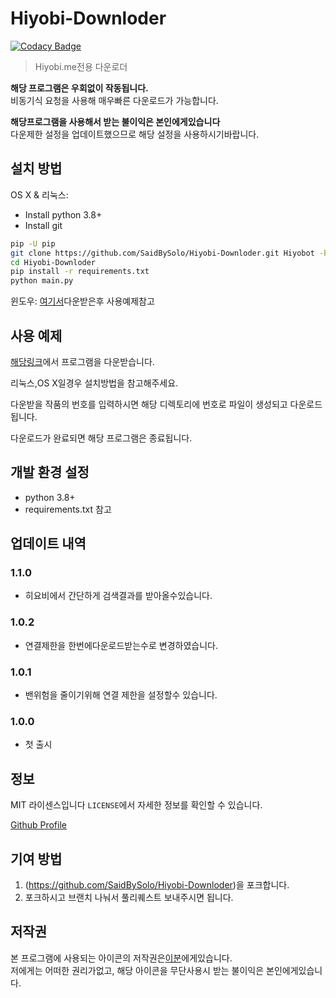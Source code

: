 # Hiyobi-Downloder

[![Codacy Badge](https://api.codacy.com/project/badge/Grade/c3b6640a0cc24d1da5d9fe098ca72d74)](https://app.codacy.com/manual/SaidBySolo/Hiyobi-Downloder?utm_source=github.com&utm_medium=referral&utm_content=SaidBySolo/Hiyobi-Downloder&utm_campaign=Badge_Grade_Dashboard)

> Hiyobi.me전용 다운로더

**해당 프로그램은 우회없이 작동됩니다.**  
비동기식 요청을 사용해 매우빠른 다운로드가 가능합니다.

**해당프로그램을 사용해서 받는 불이익은 본인에게있습니다**  
다운제한 설정을 업데이트했으므로 해당 설정을 사용하시기바랍니다.

## 설치 방법

OS X & 리눅스:

* Install python 3.8+
* Install git

```sh
pip -U pip
git clone https://github.com/SaidBySolo/Hiyobi-Downloder.git Hiyobot -b master
cd Hiyobi-Downloder
pip install -r requirements.txt
python main.py
```

윈도우:
[여기서](https://github.com/SaidBySolo/Hiyobi-Downloder/releases)다운받은후 사용예제참고

## 사용 예제

[해당링크](https://github.com/SaidBySolo/Hiyobi-Downloder/releases)에서 프로그램을 다운받습니다.

리눅스,OS X일경우 설치방법을 참고해주세요.

다운받을 작품의 번호를 입력하시면 해당 디렉토리에 번호로 파일이 생성되고 다운로드됩니다.  

다운로드가 완료되면 해당 프로그램은 종료됩니다.

## 개발 환경 설정

* python 3.8+  
* requirements.txt 참고  

## 업데이트 내역

### 1.1.0  

* 히요비에서 간단하게 검색결과를 받아올수있습니다.

### 1.0.2  

* 연결제한을 한번에다운로드받는수로 변경하였습니다.  

### 1.0.1  

* 밴위험을 줄이기위해 연결 제한을 설정할수 있습니다.

### 1.0.0  

* 첫 출시  

## 정보

MIT 라이센스입니다
``LICENSE``에서 자세한 정보를 확인할 수 있습니다.

[Github Profile](https://github.com/saidbysolo/)

## 기여 방법

1. (<https://github.com/SaidBySolo/Hiyobi-Downloder>)을 포크합니다.
2. 포크하시고 브랜치 나눠서 풀리퀘스트 보내주시면 됩니다.

## 저작권  

본 프로그램에 사용되는 아이콘의 저작권은[이분](https://www.pixiv.net/artworks/80977428)에게있습니다.  
저에게는 어떠한 권리가없고, 해당 아이콘을 무단사용시 받는 불이익은 본인에게있습니다.
<!-- Markdown link & img dfn's -->
